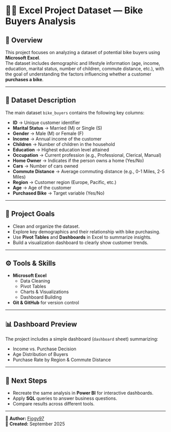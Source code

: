 # 🚴‍♂️ Excel Project Dataset — Bike Buyers Analysis

## 📌 Overview
This project focuses on analyzing a dataset of potential bike buyers using **Microsoft Excel**.  
The dataset includes demographic and lifestyle information (age, income, education, marital status, number of children, commute distance, etc.), with the goal of understanding the factors influencing whether a customer **purchases a bike**.

---

## 📂 Dataset Description
The main dataset `bike_buyers` contains the following key columns:

- **ID** → Unique customer identifier  
- **Marital Status** → Married (M) or Single (S)  
- **Gender** → Male (M) or Female (F)  
- **Income** → Annual income of the customer  
- **Children** → Number of children in the household  
- **Education** → Highest education level attained  
- **Occupation** → Current profession (e.g., Professional, Clerical, Manual)  
- **Home Owner** → Indicates if the person owns a home (Yes/No)  
- **Cars** → Number of cars owned  
- **Commute Distance** → Average commuting distance (e.g., 0-1 Miles, 2-5 Miles)  
- **Region** → Customer region (Europe, Pacific, etc.)  
- **Age** → Age of the customer  
- **Purchased Bike** → Target variable (Yes/No)

---

## 🎯 Project Goals
- Clean and organize the dataset.  
- Explore key demographics and their relationship with bike purchasing.  
- Use **Pivot Tables** and **Dashboards** in Excel to summarize insights.  
- Build a visualization dashboard to clearly show customer trends.

---

## ⚙️ Tools & Skills
- **Microsoft Excel**  
  - Data Cleaning  
  - Pivot Tables  
  - Charts & Visualizations  
  - Dashboard Building  
- **Git & GitHub** for version control  

---

## 📊 Dashboard Preview
The project includes a simple dashboard (`dashboard` sheet) summarizing:  
- Income vs. Purchase Decision  
- Age Distribution of Buyers  
- Purchase Rate by Region & Commute Distance  

---

## 🚀 Next Steps
- Recreate the same analysis in **Power BI** for interactive dashboards.  
- Apply **SQL** queries to answer business questions.  
- Compare results across different tools.

---

👤 **Author:** [Fiogy97](https://github.com/Fiogy97)  
📅 **Created:** September 2025
